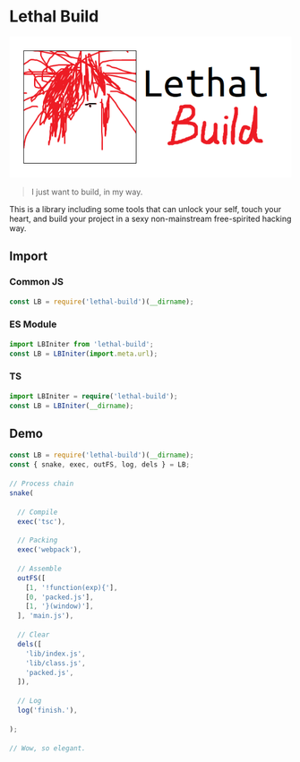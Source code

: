 # Lethal Build

![logo](lib/banner.png)

> I just want to build, in my way.

This is a library including some tools that can unlock your self, touch your heart, and build your project in a sexy non-mainstream free-spirited hacking way.

## Import

### Common JS

```js
const LB = require('lethal-build')(__dirname);
```

### ES Module

```js
import LBIniter from 'lethal-build';
const LB = LBIniter(import.meta.url);
```

### TS

```ts
import LBIniter = require('lethal-build');
const LB = LBIniter(__dirname);
```

## Demo

```js
const LB = require('lethal-build')(__dirname);
const { snake, exec, outFS, log, dels } = LB;

// Process chain
snake(

  // Compile
  exec('tsc'),

  // Packing
  exec('webpack'),

  // Assemble
  outFS([
    [1, '!function(exp){'],
    [0, 'packed.js'],
    [1, '}(window)'],
  ], 'main.js'),

  // Clear
  dels([
    'lib/index.js',
    'lib/class.js',
    'packed.js',
  ]),

  // Log
  log('finish.'),

);

// Wow, so elegant.
```
